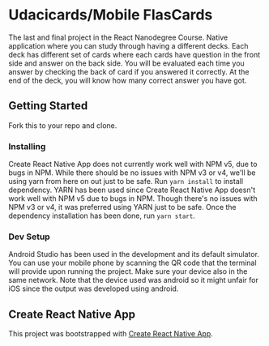# Udacicards/Mobile FlasCards

The last and final project in the React Nanodegree Course.
Native application where you can study through having a different decks. Each deck has different set of cards where each cards have question in the front side and answer on the back side.
You will be evaluated each time you answer by checking the back of card if you answered it correctly. At the end of the deck, you will know how many correct answer you have got.


## Getting Started

Fork this to your repo and clone.


### Installing

Create React Native App does not currently work well with NPM v5, due to bugs in NPM. While there should be no issues with NPM v3 or v4, we'll be using yarn from here on out just to be safe.
Run `yarn install` to install dependency. YARN has been used since Create React Native App doesn't work well with NPM v5 due to bugs in NPM. Though there's no issues with NPM v3 or v4, it was preferred using YARN just to be safe.
Once the dependency installation has been done, run `yarn start`.


### Dev Setup

Android Studio has been used in the development and its default simulator. You can use your mobile phone by scanning the QR code that the terminal will provide upon running the project. Make sure your device also in the same network.
Note that the device used was android so it might unfair for iOS since the output was developed using android.


## Create React Native App

This project was bootstrapped with [Create React Native App](https://github.com/react-community/create-react-native-app).
